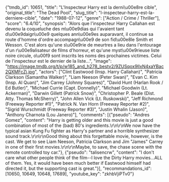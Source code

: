 {"tmdb_id": 10651, "title": "L'Inspecteur Harry est la derni\u00e8re cible", "original_title": "The Dead Pool", "slug_title": "l-inspecteur-harry-est-la-derniere-cible", "date": "1988-07-12", "genre": ["Action / Crime / Thriller"], "score": "6.4/10", "synopsis": "Alors que l'inspecteur Harry Callahan est devenu la coqueluche des m\u00e9dias qui l'avaient tant d\u00e9daign\u00e9 quelques ann\u00e9es auparavant, il continue sa route d'homme d'ordre accompagn\u00e9 de son fid\u00e8le Smith et Wesson. C'est alors qu'une s\u00e9rie de meurtres a lieu dans l'entourage d'un r\u00e9alisateur de films d'horreur, et qu'une myst\u00e9rieuse liste noire circule, o\u00f9 sont inscrits les noms des prochaines victimes. Celui de l'inspecteur est le dernier de la liste...", "image": "https://image.tmdb.org/t/p/w185_and_h278_bestv2/9ZUSqox9lIxN4xaYBac2QXMFcZj.jpg", "actors": ["Clint Eastwood (Insp. Harry Callahan)", "Patricia Clarkson (Samantha Walker)", "Liam Neeson (Peter Swan)", "Evan C. Kim (Insp. Al Quan)", "Jim Carrey (Johnny Squares)", "David Hunt (Harlan Rook / Ed Butler)", "Michael Currie (Capt. Donnelly)", "Michael Goodwin (Lt. Ackerman)", "Darwin Gillett (Patrick Snow)", "Christopher P. Beale (Dist. Atty. Thomas McSherry)", "John Allen Vick (Lt. Ruskowski)", "Jeff Richmond (Freeway Reporter #1)", "Patrick N. Van Horn (Freeway Reporter #2)", "Sigrid Wurschmidt (Freeway Reporter #3)", "Justin Whalin (Jason)", "Anthony Charnota (Lou Janero)"], "comments": [{"pseudo": "Andres Gomez", "content": "Harry is getting older and this movie is just a good combination of most of the (bad) 80's ingredients.\r\n\r\nWe now have the typical asian Kung Fu fighter as Harry's partner and a horrible synthesizer sound track.\r\n\r\nGood thing about this forgettable movie, however, is the cast. We get to see Liam Neeson, Patricia Clarkson and Jim \"James\" Carrey in one of their first movies.\r\n\r\nMaybe, to save, the chase scene with the remote controlled toy car."}, {"pseudo": "talisencrw", "content": "I don't care what other people think of the film--I love the Dirty Harry movies...ALL of them. Yes, it would have been much better if Eastwood himself had directed it, but the supporting cast is great."}], "recommandations_id": [10650, 10649, 10648, 17689], "youtube_key": "zkhbVjiPTv0"}